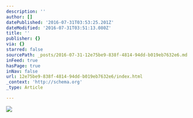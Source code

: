 ```yaml
---
description: ''
author: []
datePublished: '2016-07-31T03:53:25.201Z'
dateModified: '2016-07-31T03:51:13.080Z'
title: ''
publisher: {}
via: {}
starred: false
sourcePath: _posts/2016-07-31-12e75be9-838f-4814-94dd-b019eb7632e6.md
inFeed: true
hasPage: true
inNav: false
url: 12e75be9-838f-4814-94dd-b019eb7632e6/index.html
_context: 'http://schema.org'
_type: Article

---
```

![](https://the-grid-user-content.s3-us-west-2.amazonaws.com/58e87fc3-876a-4211-800c-f6608cf9460b.jpg)